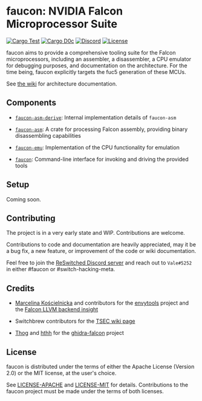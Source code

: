 # faucon: NVIDIA Falcon Microprocessor Suite

[![Cargo Test](https://github.com/vbe0201/faucon/workflows/Cargo%20Test/badge.svg)](https://github.com/vbe0201/faucon)
[![Cargo D0c](https://github.com/vbe0201/faucon/workflows/Cargo%20Doc/badge.svg)](https://github.com/vbe0201/faucon)
[![Discord](https://img.shields.io/discord/269333940928512010?color=blue)](https://discord.gg/ZdqEhed)
[![License](https://img.shields.io/badge/license-MIT%2FApache--2.0-blue.svg)](./README.md#license)

faucon aims to provide a comprehensive tooling suite for the Falcon microprocessors, including
an assembler, a  disassembler, a CPU emulator for debugging purposes, and documentation on the
architecture. For the time being, faucon explicitly targets the fuc5 generation of these MCUs.

See [the wiki](https://github.com/vbe0201/faucon/wiki) for architecture documentation.

## Components

- [`faucon-asm-derive`](./faucon-asm-derive): Internal implementation details of `faucon-asm`

- [`faucon-asm`](./faucon-asm): A crate for processing Falcon assembly, providing binary
disassembling capabilities

- [`faucon-emu`](./faucon-emu): Implementation of the CPU functionality for emulation

- [`faucon`](./src): Command-line interface for invoking and driving the provided tools

## Setup

Coming soon.

## Contributing

The project is in a very early state and WIP. Contributions are welcome.

Contributions to code and documentation are heavily appreciated, may it be a bug fix,
a new feature, or improvement of the code or wiki documentation.

Feel free to join the [ReSwitched Discord server](https://discord.gg/ZdqEhed) and
reach out to `Vale#5252` in either #faucon or #switch-hacking-meta.

## Credits

- [Marcelina Kościelnicka](https://github.com/mwkmwkmwk) and contributors for the
[envytools](https://github.com/envytools/envytools)
project and the [Falcon LLVM backend insight](https://0x04.net/%7Emwk/Falcon.html)

- Switchbrew contributors for the [TSEC wiki page](https://switchbrew.org/wiki/TSEC)

- [Thog](https://github.com/Thog) and [hthh](https://github.com/hthh) for the
[ghidra-falcon](https://github.com/Thog/ghidra_falcon) project



## License

faucon is distributed under the terms of either the Apache License (Version 2.0) or the
MIT license, at the user's choice.

See [LICENSE-APACHE](./LICENSE-APACHE) and [LICENSE-MIT](./LICENSE-MIT) for details.
Contributions to the faucon project must be made under the terms of both licenses.
